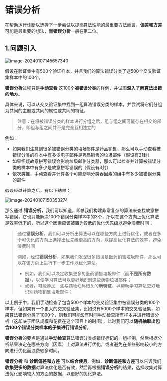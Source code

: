 # 错误分析

在帮助运行诊断以选择下一步尝试以提高算法性能的最重要方法而言，**偏差和方差**可能是最重要的想法，而**错误分析**一般在第二位。



## 1.问题引入

 ![image-20240107145657340](C:\Users\chen\AppData\Roaming\Typora\typora-user-images\image-20240107145657340.png)

假设在验证集中有500个验证样本，并且我们的算法错误分类了这500个交叉验证集样本中的100个。

**错误分析**过程只是**手动查看** 这100个**被错误分类**的样例，并试图**深入了解算法出错的地方**。

具体来说，可以从交叉验证集中找到一组算法错误分类的样本，并尝试将它们分组为共同的主题或共同的属性或共同的特征。

> 注意：在将被错误分类的样本进行分组之后，组与组之间可能存在相交的部分，即组与组之间并不是完全互相独立的

例如：

- 如果我们注意到很多被错误分类的垃圾邮件是药品销售，那么可以手动查看被错误分类的样本中有多少电子邮件是药品销售的垃圾邮件（假设有21封）
- 如果怀疑故意拼写错误会影响垃圾邮件分类器，那么可以检查并计算被错误分类的样本中有多少是故意拼写错误的（假设有3封）
- 依次类推，手动查看并计算各个可能影响分类器因素的组中有多少被错误分类的邮件

假设经过计算之后，有以下结果：

![image-20240107150353274](C:\Users\chen\AppData\Roaming\Typora\typora-user-images\image-20240107150353274.png)

那么通过 **错误分析**，我们可以知道，即使我们构建非常复杂的算法来查找故意拼写错误，它也只能解决100个错误分类样本中的3个，所以在这个方向上优化算法是效率低下的，所以这个因素应该被置为较低的优化优先级以避免浪费时间；

> 通过**错误分析**，我们可以分析出算法可以在哪些方向上进行优化，或者在多个可优化的方向上选择出优先级更高的方向，以提高优化算法的效率，避免浪费时间
>
> 例如，经过**错误分析**，如果我们发现很多错误是医药销售垃圾邮件，那么可以在该方向上进行下一步工作以优化算法。
>
> - 例如，我们可以决定收集更多的医药销售垃圾邮件（而**不是所有数据**），以便学习算法可以更好地识别这些药物垃圾邮件；
> - 或者，可能添加一些与药物名称相关的**新特征**，以帮助学习算法更好地识别药物销售垃圾邮件；



以上例子中，我们手动检查了包含500个样本的交叉验证集中被错误分类的100个样本，但如果有一个更大的交叉验证集，比如说有5000个样本的交叉验证集，如果算法错误分类了1000个，则我们可能没有时间手动检查所有样本并进行错误分析（这却决于团队规模和花费在这个项目上的时间），此时我们可以**随机抽取出包含100个错误分类样本的子集进行错误分析**。



**错误分析**的要点是通过**手动检查**算法错误分类或错误标记的一组样例，然后根据分析结果决定在哪些方向（因素）上对算法进行优化，或者避免在某些影响较小的方向进行优化而浪费较多时间。



**错误分析** 和 **诊断偏差和方差** 可以**结合使用**，例如，**诊断偏差和方差**可以告诉我们**收集更多的数据**对算法优化是否有效，然后再根据**错误分析**的结果，选择收集对算法优化影响较大的方面的数据，以更好的优化算法。
